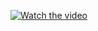 [![Watch the video](https://upload.wikimedia.org/wikipedia/en/e/ea/SodomInthesignofevil.jpg)](https://youtu.be/WeAh1yjVRAA&pp)
